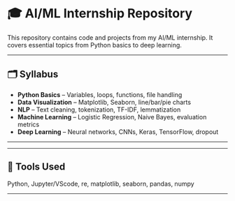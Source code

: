 # 🎓 AI/ML Internship Repository

This repository contains code and projects from my AI/ML internship. It covers essential topics from Python basics to deep learning.

---

## 🗂️ Syllabus

- **Python Basics** – Variables, loops, functions, file handling  
- **Data Visualization** – Matplotlib, Seaborn, line/bar/pie charts
- **NLP** – Text cleaning, tokenization, TF-IDF, lemmatization
- **Machine Learning** – Logistic Regression, Naive Bayes, evaluation metrics
- **Deep Learning** – Neural networks, CNNs, Keras, TensorFlow, dropout

---


---

## 🚀 Tools Used

Python, Jupyter/VScode, re, matplotlib, seaborn, pandas, numpy

---

